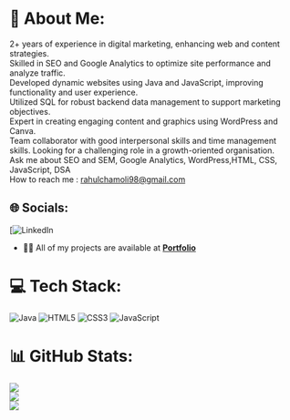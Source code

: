 # 💫 About Me:
2+ years of experience in digital marketing, enhancing web and content strategies.<br>
Skilled in SEO and Google Analytics to optimize site performance and analyze traffic.<br>
Developed dynamic websites using Java and JavaScript, improving functionality and user experience.<br>
Utilized SQL for robust backend data management to support marketing objectives.<br>
Expert in creating engaging content and graphics using WordPress and Canva.<br>
Team collaborator with good interpersonal skills and time management skills. Looking for a challenging role in a growth-oriented organisation.<br>Ask me about SEO and SEM, Google Analytics, WordPress,HTML, CSS, JavaScript, DSA<br>How to reach me : rahulchamoli98@gmail.com


## 🌐 Socials:
[![LinkedIn](https://www.linkedin.com/in/rahul-chamoli-027687329/) 
- 👨‍💻 All of my projects are available at **[Portfolio](https://rahulchamoli12.github.io/)**

# 💻 Tech Stack:
![Java](https://img.shields.io/badge/java-%23ED8B00.svg?style=flat&logo=java&logoColor=white) ![HTML5](https://img.shields.io/badge/html5-%23E34F26.svg?style=flat&logo=html5&logoColor=white) ![CSS3](https://img.shields.io/badge/css3-%231572B6.svg?style=flat&logo=css3&logoColor=white) ![JavaScript](https://img.shields.io/badge/javascript-%23323330.svg?style=flat&logo=javascript&logoColor=%23F7DF1E)
# 📊 GitHub Stats:
![](https://github-readme-stats.vercel.app/api?username=rahulchamoli12&theme=radical&hide_border=true&include_all_commits=false&count_private=false)<br/>
![](https://github-readme-streak-stats.herokuapp.com/?user=rahulchamoli12&theme=radical&hide_border=true)<br/>
![](https://github-readme-stats.vercel.app/api/top-langs/?username=rahulchamoli12&theme=radical&hide_border=true&include_all_commits=false&count_private=false&layout=compact)

<!-- Proudly created with GPRM ( https://gprm.itsvg.in ) -->
